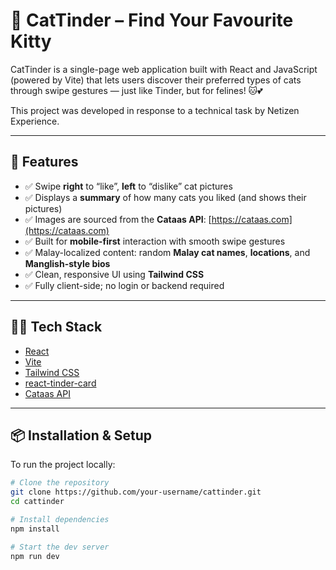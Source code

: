 # 🐾 CatTinder – Find Your Favourite Kitty

CatTinder is a single-page web application built with React and JavaScript (powered by Vite) that lets users discover their preferred types of cats through swipe gestures — just like Tinder, but for felines! 🐱💕

This project was developed in response to a technical task by Netizen Experience.

---

## 🚀 Features

- ✅ Swipe **right** to “like”, **left** to “dislike” cat pictures
- ✅ Displays a **summary** of how many cats you liked (and shows their pictures)
- ✅ Images are sourced from the **Cataas API**: [https://cataas.com](https://cataas.com)
- ✅ Built for **mobile-first** interaction with smooth swipe gestures
- ✅ Malay-localized content: random **Malay cat names**, **locations**, and **Manglish-style bios**
- ✅ Clean, responsive UI using **Tailwind CSS**
- ✅ Fully client-side; no login or backend required

---

## 🧑‍💻 Tech Stack

- [React](https://reactjs.org/)
- [Vite](https://vitejs.dev/)
- [Tailwind CSS](https://tailwindcss.com/)
- [react-tinder-card](https://www.npmjs.com/package/react-tinder-card)
- [Cataas API](https://cataas.com/)

---

## 📦 Installation & Setup

To run the project locally:

```bash
# Clone the repository
git clone https://github.com/your-username/cattinder.git
cd cattinder

# Install dependencies
npm install

# Start the dev server
npm run dev
